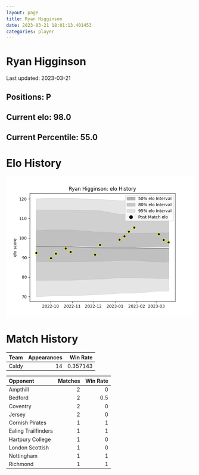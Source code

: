 ```yaml
---  
layout: page  
title: Ryan Higginson  
date: 2023-03-21 18:01:13.401453  
categories: player  
---
```

# Ryan Higginson


Last updated: 2023-03-21
## Positions: P

## Current elo: 98.0

## Current Percentile: 55.0

# Elo History


![elo history](history_RyanHigginson.png)
# Match History


| Team   |   Appearances |   Win Rate |
|:-------|--------------:|-----------:|
| Caldy  |            14 |   0.357143 |

| Opponent            |   Matches |   Win Rate |
|:--------------------|----------:|-----------:|
| Ampthill            |         2 |        0   |
| Bedford             |         2 |        0.5 |
| Coventry            |         2 |        0   |
| Jersey              |         2 |        0   |
| Cornish Pirates     |         1 |        1   |
| Ealing Trailfinders |         1 |        1   |
| Hartpury College    |         1 |        0   |
| London Scottish     |         1 |        0   |
| Nottingham          |         1 |        1   |
| Richmond            |         1 |        1   |